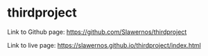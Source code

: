 # thirdproject


Link to Github page:
https://github.com/Slawernos/thirdproject

Link to live page:
https://slawernos.github.io/thirdproject/index.html
